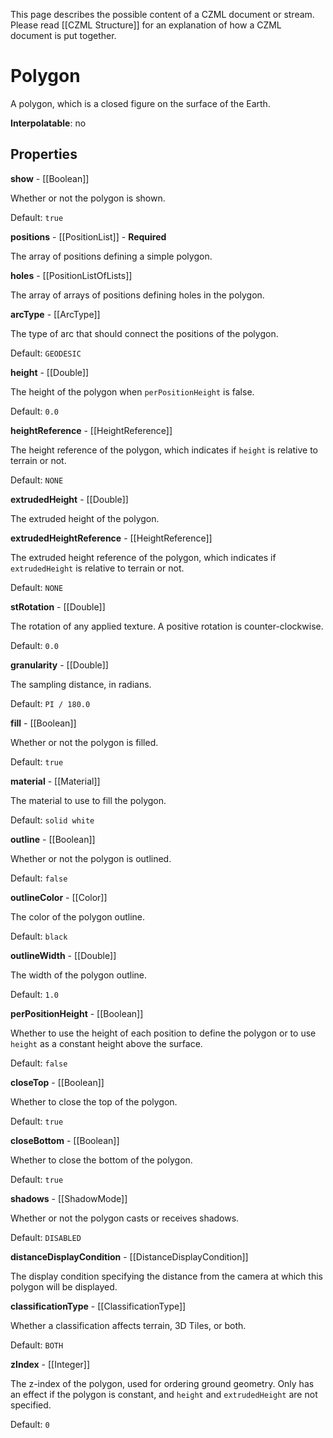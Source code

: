 This page describes the possible content of a CZML document or stream. Please read [[CZML Structure]] for an explanation of how a CZML document is put together.

# Polygon

A polygon, which is a closed figure on the surface of the Earth.

**Interpolatable**: no

## Properties

**show** - [[Boolean]]

Whether or not the polygon is shown.

Default: `true`


**positions** - [[PositionList]] - **Required**

The array of positions defining a simple polygon.


**holes** - [[PositionListOfLists]]

The array of arrays of positions defining holes in the polygon.


**arcType** - [[ArcType]]

The type of arc that should connect the positions of the polygon.

Default: `GEODESIC`


**height** - [[Double]]

The height of the polygon when `perPositionHeight` is false.

Default: `0.0`


**heightReference** - [[HeightReference]]

The height reference of the polygon, which indicates if `height` is relative to terrain or not.

Default: `NONE`


**extrudedHeight** - [[Double]]

The extruded height of the polygon.


**extrudedHeightReference** - [[HeightReference]]

The extruded height reference of the polygon, which indicates if `extrudedHeight` is relative to terrain or not.

Default: `NONE`


**stRotation** - [[Double]]

The rotation of any applied texture. A positive rotation is counter-clockwise.

Default: `0.0`


**granularity** - [[Double]]

The sampling distance, in radians.

Default: `PI / 180.0`


**fill** - [[Boolean]]

Whether or not the polygon is filled.

Default: `true`


**material** - [[Material]]

The material to use to fill the polygon.

Default: `solid white`


**outline** - [[Boolean]]

Whether or not the polygon is outlined.

Default: `false`


**outlineColor** - [[Color]]

The color of the polygon outline.

Default: `black`


**outlineWidth** - [[Double]]

The width of the polygon outline.

Default: `1.0`


**perPositionHeight** - [[Boolean]]

Whether to use the height of each position to define the polygon or to use `height` as a constant height above the surface.

Default: `false`


**closeTop** - [[Boolean]]

Whether to close the top of the polygon.

Default: `true`


**closeBottom** - [[Boolean]]

Whether to close the bottom of the polygon.

Default: `true`


**shadows** - [[ShadowMode]]

Whether or not the polygon casts or receives shadows.

Default: `DISABLED`


**distanceDisplayCondition** - [[DistanceDisplayCondition]]

The display condition specifying the distance from the camera at which this polygon will be displayed.


**classificationType** - [[ClassificationType]]

Whether a classification affects terrain, 3D Tiles, or both.

Default: `BOTH`


**zIndex** - [[Integer]]

The z-index of the polygon, used for ordering ground geometry. Only has an effect if the polygon is constant, and `height` and `extrudedHeight` are not specified.

Default: `0`


